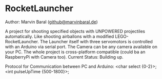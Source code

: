 # RocketLauncher
Author: Marvin Baral (github@marvinbaral.de)

A project for shooting specified objects with UNPOWERED projectiles automatically. Like shooting airballons with a modified LEGO-RocketLauncher. The Launcher itself with three servomotors is controlled with an Arduino via serial port. The Camera can be any camera available on your PC. The whole project is cross-platform compatible (could ba an RaspberryPi with Camera too). Current Status: Building up.

Protocol for Communication between PC and Arduino:
  <char select {0-2}>;<int pulseUpTime {500-1800}>;